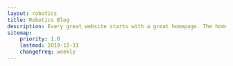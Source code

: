 ```yaml
---
layout: robotics
title: Robotics Blog
description: Every great website starts with a great homepage. The homepage tells your viewers what your site is all about and gives your viewers a place to come back to.
sitemap:
    priority: 1.0
    lastmod: 2019-12-31 
    changefreq: weekly
---
```

